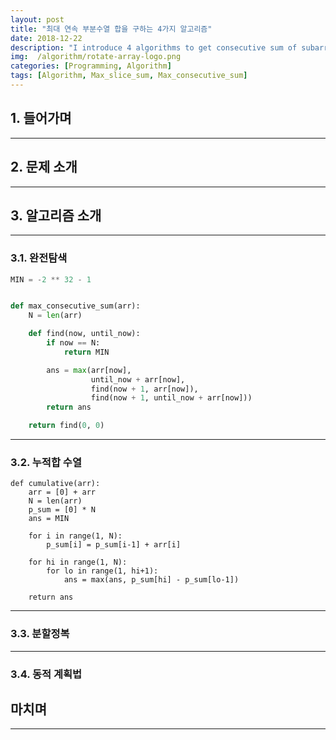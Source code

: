 ```yaml
---
layout: post
title: "최대 연속 부분수열 합을 구하는 4가지 알고리즘"
date: 2018-12-22
description: "I introduce 4 algorithms to get consecutive sum of subarrays in an array"
img:  /algorithm/rotate-array-logo.png
categories: [Programming, Algorithm]
tags: [Algorithm, Max_slice_sum, Max_consecutive_sum]
---
```


## 1. 들어가며

---

## 2. 문제 소개

---

## 3. 알고리즘 소개

---


### 3.1. 완전탐색

```python
MIN = -2 ** 32 - 1


def max_consecutive_sum(arr):
    N = len(arr)

    def find(now, until_now):
        if now == N:
            return MIN

        ans = max(arr[now],
                  until_now + arr[now],
                  find(now + 1, arr[now]),
                  find(now + 1, until_now + arr[now]))
        return ans

    return find(0, 0)
```



---

### 3.2. 누적합 수열

```
def cumulative(arr):
    arr = [0] + arr
    N = len(arr)
    p_sum = [0] * N
    ans = MIN

    for i in range(1, N):
        p_sum[i] = p_sum[i-1] + arr[i]

    for hi in range(1, N):
        for lo in range(1, hi+1):
            ans = max(ans, p_sum[hi] - p_sum[lo-1])

    return ans
```


---

### 3.3. 분할정복


---

### 3.4. 동적 계획법




## 마치며

---

